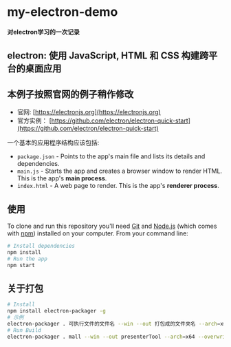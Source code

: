 # my-electron-demo

**对electron学习的一次记录**
## electron: 使用 JavaScript, HTML 和 CSS 构建跨平台的桌面应用
## 本例子按照官网的例子稍作修改
- 官网: [https://electronjs.org](https://electronjs.org)
- 官方实例： [https://github.com/electron/electron-quick-start](https://github.com/electron/electron-quick-start)

一个基本的应用程序结构应该包括:

- `package.json` - Points to the app's main file and lists its details and dependencies.
- `main.js` - Starts the app and creates a browser window to render HTML. This is the app's **main process**.
- `index.html` - A web page to render. This is the app's **renderer process**.

## 使用

To clone and run this repository you'll need [Git](https://git-scm.com) and [Node.js](https://nodejs.org/en/download/) (which comes with [npm](http://npmjs.com)) installed on your computer. From your command line:

```bash
# Install dependencies
npm install
# Run the app
npm start
```

## 关于打包

```bash
# Install
npm install electron-packager -g
# 示例
electron-packager . 可执行文件的文件名 --win --out 打包成的文件夹名 --arch=x64位还是32位  --overwrite --ignore=node_modules
# Run Build
electron-packager . mall --win --out presenterTool --arch=x64 --overwrite --ignore=node_modules

